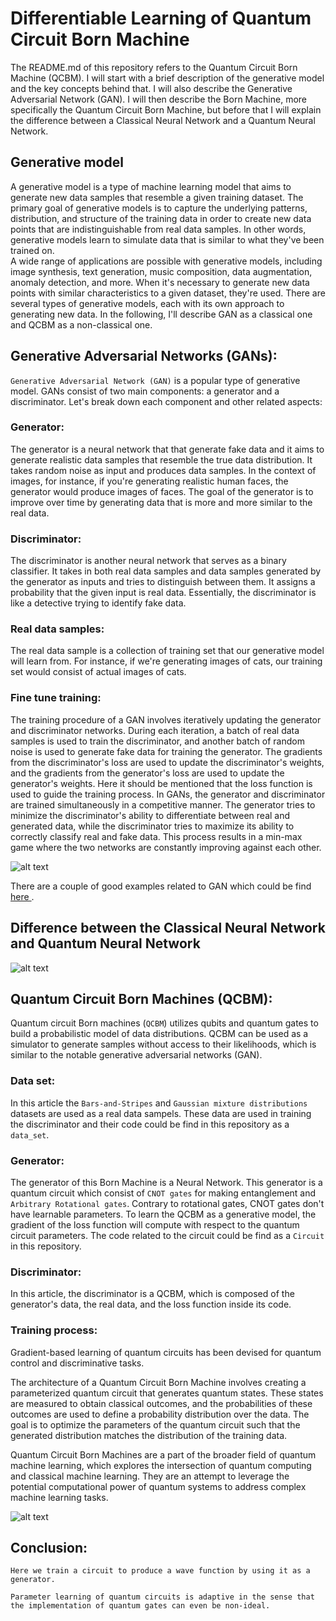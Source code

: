 # Differentiable Learning of Quantum Circuit Born Machine
The README.md of this repository refers to the Quantum Circuit Born Machine (QCBM). I will start with a brief description of the generative model and the key concepts behind that. I will also describe the Generative Adversarial Network (GAN). I will then describe the Born Machine, more specifically the Quantum Circuit Born Machine, but before that I will explain the difference between a Classical Neural Network and a Quantum Neural Network.  

## Generative model 
A generative model is a type of machine learning model that aims to generate new data samples that resemble a given training dataset. The primary goal of generative models is to capture the underlying patterns, distribution, and structure of the training data in order to create new data points that are indistinguishable from real data samples. In other words, generative models learn to simulate data that is similar to what they've been trained on.  
A wide range of applications are possible with generative models, including image synthesis, text generation, music composition, data augmentation, anomaly detection, and more. When it's necessary to generate new data points with similar characteristics to a given dataset, they're used. There are several types of generative models, each with its own approach to generating new data. In the following, I'll describe GAN as a classical one and QCBM as a non-classical one. 


## Generative Adversarial Networks (GANs):
`Generative Adversarial Network (GAN)` is a popular type of generative model. GANs consist of two main components: a generator and a discriminator. Let's break down each component and other related aspects:
  
### Generator: 
The generator is a neural network that that generate fake data and it aims to generate realistic data samples that resemble the true data distribution. It takes random noise as input and produces data samples. In the context of images, for instance, if you're generating realistic human faces, the generator would produce images of faces. The goal of the generator is to improve over time by generating data that is more and more similar to the real data.
  
### Discriminator: 
The discriminator is another neural network that serves as a binary classifier. It takes in both real data samples and data samples generated by the generator as inputs and tries to distinguish between them. It assigns a probability that the given input is real data. Essentially, the discriminator is like a detective trying to identify fake data.
  
### Real data samples: 
The real data sample is a collection of training set that our generative model will learn from. For instance, if we're generating images of cats, our training set would consist of actual images of cats.
  
### Fine tune training: 
The training procedure of a GAN involves iteratively updating the generator and discriminator networks. During each iteration, a batch of real data samples is used to train the discriminator, and another batch of random noise is used to generate fake data for training the generator. The gradients from the discriminator's loss are used to update the discriminator's weights, and the gradients from the generator's loss are used to update the generator's weights. Here it should be mentioned that the loss function is used to guide the training process. In GANs, the generator and discriminator are trained simultaneously in a competitive manner. The generator tries to minimize the discriminator's ability to differentiate between real and generated data, while the discriminator tries to maximize its ability to correctly classify real and fake data. This process results in a min-max game where the two networks are constantly improving against each other.

![alt text](https://github.com/mehrankhosrojerdi/Quantum_Machine_Learning/blob/main/gans_gfg.jpg?raw=true)  

There are a couple of good examples related to GAN which could be find <a href="https://realpython.com/generative-adversarial-networks/" target="_blank"> here </a>.
  
 
## Difference between the Classical Neural Network and Quantum Neural Network
  
![alt text](https://github.com/mehrankhosrojerdi/Quantum_Machine_Learning/blob/main/ClassicalNN_vs_QuantumNN.jpg?raw=true)  

## Quantum Circuit Born Machines (QCBM):
Quantum circuit Born machines (`QCBM`) utilizes qubits and quantum gates to build a probabilistic model of data distributions. QCBM can be used as a simulator to generate samples without access to their likelihoods, which is similar to the notable generative adversarial networks (GAN).

### Data set:
In this article the `Bars-and-Stripes` and `Gaussian mixture distributions` datasets are used as a real data sampels. These data are used in training the discriminator and their code could be find in this repository as a `data_set`.

### Generator: 
The generator of this Born Machine is a Neural Network. This generator is a quantum circuit which consist of `CNOT gates` for making entanglement and `Arbitrary Rotational gates`. Contrary to rotational gates, CNOT gates don't have learnable parameters. To learn the QCBM as a generative model, the gradient of the loss function will compute with respect to the quantum circuit parameters. The code related to the circuit could be find as a `Circuit` in this repository.

### Discriminator:
In this article, the discriminator is a QCBM, which is composed of the generator's data, the real data, and the loss function inside its code. 

### Training process:
Gradient-based learning of quantum circuits has been devised for quantum control and discriminative tasks.

The architecture of a Quantum Circuit Born Machine involves creating a parameterized quantum circuit that generates quantum states. These states are measured to obtain classical outcomes, and the probabilities of these outcomes are used to define a probability distribution over the data. The goal is to optimize the parameters of the quantum circuit such that the generated distribution matches the distribution of the training data.

Quantum Circuit Born Machines are a part of the broader field of quantum machine learning, which explores the intersection of quantum computing and classical machine learning. They are an attempt to leverage the potential computational power of quantum systems to address complex machine learning tasks.
  
![alt text](https://github.com/mehrankhosrojerdi/Quantum_Machine_Learning/blob/main/qcbm.png?raw=true)
  
## Conclusion:
`Here we train a circuit to produce a wave function by using it as a generator.`  
  
`Parameter learning of quantum circuits is adaptive in the sense that the implementation of quantum gates can even be non-ideal.`  
  


